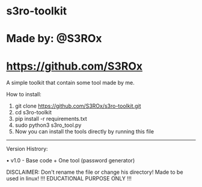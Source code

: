 # s3ro-toolkit
# Made by: @S3ROx
# https://github.com/S3ROx

A simple toolkit that contain some tool made by me.

How to install:

1. git clone https://github.com/S3ROx/s3ro-toolkit.git
2. cd s3ro-toolkit
3. pip install -r requirements.txt
4. sudo python3 s3ro_tool.py
5. Now you can install the tools directly by running this file

-----------------------------------------------------------------------------------------------------------------------------------------------------------

Version Histrory:

• v1.0 - Base code + One tool (password generator)






DISCLAIMER: Don't rename the file or change his directory! Made to be used in linux!
!!! EDUCATIONAL PURPOSE ONLY !!!

